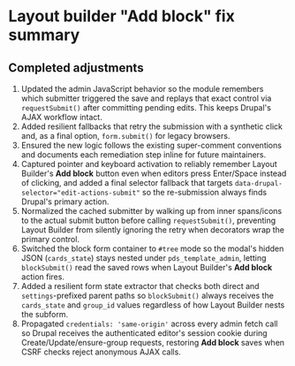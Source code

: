 # Layout builder "Add block" fix summary

## Completed adjustments

1. Updated the admin JavaScript behavior so the module remembers which submitter triggered the save and replays that exact control via `requestSubmit()` after committing pending edits. This keeps Drupal's AJAX workflow intact.
2. Added resilient fallbacks that retry the submission with a synthetic click and, as a final option, `form.submit()` for legacy browsers.
3. Ensured the new logic follows the existing super-comment conventions and documents each remediation step inline for future maintainers.
4. Captured pointer and keyboard activation to reliably remember Layout Builder's **Add block** button even when editors press Enter/Space instead of clicking, and added a final selector fallback that targets `data-drupal-selector="edit-actions-submit"` so the re-submission always finds Drupal's primary action.
5. Normalized the cached submitter by walking up from inner spans/icons to the actual submit button before calling `requestSubmit()`, preventing Layout Builder from silently ignoring the retry when decorators wrap the primary control.
6. Switched the block form container to `#tree` mode so the modal's hidden JSON (`cards_state`) stays nested under `pds_template_admin`, letting `blockSubmit()` read the saved rows when Layout Builder's **Add block** action fires.
7. Added a resilient form state extractor that checks both direct and `settings`-prefixed parent paths so `blockSubmit()` always receives the `cards_state` and `group_id` values regardless of how Layout Builder nests the subform.
8. Propagated `credentials: 'same-origin'` across every admin fetch call so Drupal receives the authenticated editor's session cookie during Create/Update/ensure-group requests, restoring **Add block** saves when CSRF checks reject anonymous AJAX calls.

